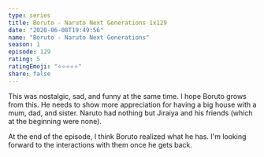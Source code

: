```yaml
--- 
type: series 
title: Boruto - Naruto Next Generations 1x129 
date: "2020-06-08T19:49:56" 
name: "Boruto - Naruto Next Generations" 
season: 1 
episode: 129 
rating: 5 
ratingEmoji: "⭐️⭐️⭐️⭐️⭐️" 
share: false 
---
```


This was nostalgic, sad, and funny at the same time. I hope Boruto grows from this. He needs to show more appreciation for having a big house with a mum, dad, and sister. Naruto had nothing but Jiraiya and his friends (which at the beginning were none).

At the end of the episode, I think Boruto realized what he has. I'm looking forward to the interactions with them once he gets back.
